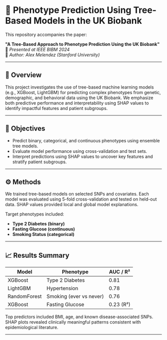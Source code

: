 # 🧬 Phenotype Prediction Using Tree-Based Models in the UK Biobank

This repository accompanies the paper:

**"A Tree-Based Approach to Phenotype Prediction Using the UK Biobank"**  
📍 *Presented at IEEE BIBM 2024*  
👤 *Author: Alex Melendez (Stanford University)*

---

## 📌 Overview

This project investigates the use of tree-based machine learning models (e.g., XGBoost, LightGBM) for predicting complex phenotypes from genetic, demographic, and behavioral data using the UK Biobank. We emphasize both predictive performance and interpretability using SHAP values to identify impactful features and patient subgroups.

---

## 🎯 Objectives

- Predict binary, categorical, and continuous phenotypes using ensemble tree models.
- Evaluate model performance using cross-validation and test sets.
- Interpret predictions using SHAP values to uncover key features and stratify patient subgroups.

---

## ⚙️ Methods

We trained tree-based models on selected SNPs and covariates. Each model was evaluated using 5-fold cross-validation and tested on held-out data. SHAP values provided local and global model explanations.

Target phenotypes included:

- **Type 2 Diabetes (binary)**
- **Fasting Glucose (continuous)**
- **Smoking Status (categorical)**

---

## 📈 Results Summary

| Model        | Phenotype             | AUC / R² |
|--------------|------------------------|----------|
| XGBoost      | Type 2 Diabetes        | 0.81     |
| LightGBM     | Hypertension           | 0.78     |
| RandomForest | Smoking (ever vs never)| 0.76     |
| XGBoost      | Fasting Glucose        | 0.23 (R²)|

Top predictors included BMI, age, and known disease-associated SNPs. SHAP plots revealed clinically meaningful patterns consistent with epidemiological literature.

---
